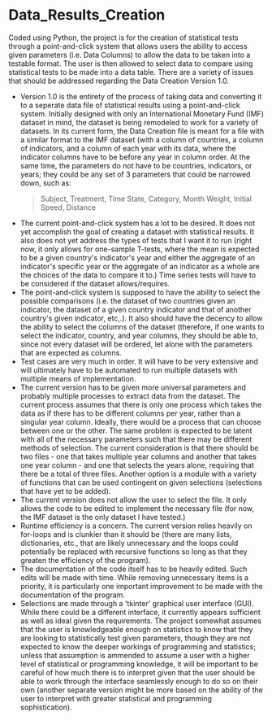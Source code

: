 # Data_Results_Creation
Coded using Python, the project is for the creation of statistical tests through a point-and-click system that allows users the ability to access given parameters (i.e. Data Columns) to allow the data to be taken into a testable format. The user is then allowed to select data to compare using statistical tests to be made into a data table.
There are a variety of issues that should be addressed regarding the Data Creation Version 1.0.
- Version 1.0 is the entirety of the process of taking data and converting it to a seperate data file of statistical results using a point-and-click system. Initially designed with only an International Monetary Fund (IMF) dataset in mind, the dataset is being remodeled to work for a variety of datasets. In its current form, the Data Creation file is meant for a file with a similar format to the IMF dataset (with a column of countries, a column of indicators, and a column of each year with its data, where the indicator columns have to be before any year in column order. At the same time, the parameters do not have to be countries, indicators, or years; they could be any set of 3 parameters that could be narrowed down, such as:
  > Subject, Treatment, Time
  > State, Category, Month
  > Weight, Initial Speed, Distance
- The current point-and-click system has a lot to be desired. It does not yet accomplish the goal of creating a dataset with statistical results. It also does not yet address the types of tests that I want it to run (right now, it only allows for one-sample T-tests, where the mean is expected to be a given country's indicator's year and either the aggregate of an indicator's specific year or the aggregate of an indicator as a whole are the choices of the data to compare it to.) Time series tests will have to be considered if the dataset allows/requires.
- The point-and-click system is supposed to have the ability to select the possible comparisons (i.e. the dataset of two countries given an indicator, the dataset of a given country indicator and that of another country's given indicator, etc,.). It also should have the decency to allow the ability to select the columns of the dataset (therefore, if one wants to select the indicator, country, and year columns, they should be able to, since not every dataset will be ordered, let alone with the parameters that are expected as columns.
- Test cases are very much in order. It will have to be very extensive and will ultimately have to be automated to run multiple datasets with multiple means of implementation.
- The current version has to be given more universal parameters and probably multiple processes to extract data from the dataset. The current process assumes that there is only one process which takes the data as if there has to be different columns per year, rather than a singular year column. Ideally, there would be a process that can choose between one or the other. The same problem is expected to be latent with all of the necessary parameters such that there may be different methods of selection. The current consideration is that there should be two files - one that takes multiple year columns and another that takes one year column - and one that selects the years alone, requiring that there be a total of three files. Another option is a module with a variety of functions that can be used contingent on given selections (selections that have yet to be added).
- The current version does not allow the user to select the file. It only allows the code to be edited to implement the necessary file (for now, the IMF dataset is the only dataset I have tested.)
- Runtime efficiency is a concern. The current version relies heavily on for-loops and is clunkier than it should be (there are many lists, dictionaries, etc., that are likely unnecessary and the loops could potentially be replaced with recursive functions so long as that they greaten the efficiency of the program).
- The documentation of the code itself has to be heavily edited. Such edits will be made with time. While removing unnecessary items is a priority, it is particularly one important improvement to be made with the documentation of the program.
- Selections are made through a 'tkinter' graphical user interface (GUI). While there could be a different interface, it currently appears sufficient as well as ideal given the requirements. The project somewhat assumes that the user is knowledgeable enough on statistics to know that they are looking to statistically test given parameters, though they are not expected to know the deeper workings of programming and statistics; unless that assumption is ammended to assume a user with a higher level of statistical
or programming knowledge, it will be important to be careful of how much there is to interpret given that the user should be able to work through the interface seamlessly enough to do so on their own (another separate version might be more based on the ability of the user to interpret with greater statistical and programming sophistication).
